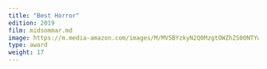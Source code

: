 ```yaml
---
title: "Best Horror"
edition: 2019
film: midsommar.md
image: https://m.media-amazon.com/images/M/MV5BYzkyN2Q0MzgtOWZhZS00NTYwLWIxYTgtYzAzYTBiZTVjYjljXkEyXkFqcGc@._V1_FMjpg_UX1024_.jpg
type: award
weight: 17
---
```

